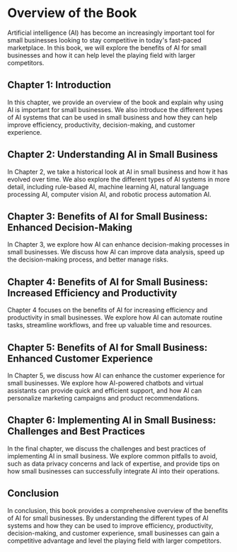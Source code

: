 Overview of the Book
=============================================

Artificial intelligence (AI) has become an increasingly important tool for small businesses looking to stay competitive in today's fast-paced marketplace. In this book, we will explore the benefits of AI for small businesses and how it can help level the playing field with larger competitors.

Chapter 1: Introduction
-----------------------

In this chapter, we provide an overview of the book and explain why using AI is important for small businesses. We also introduce the different types of AI systems that can be used in small business and how they can help improve efficiency, productivity, decision-making, and customer experience.

Chapter 2: Understanding AI in Small Business
---------------------------------------------

In Chapter 2, we take a historical look at AI in small business and how it has evolved over time. We also explore the different types of AI systems in more detail, including rule-based AI, machine learning AI, natural language processing AI, computer vision AI, and robotic process automation AI.

Chapter 3: Benefits of AI for Small Business: Enhanced Decision-Making
----------------------------------------------------------------------

In Chapter 3, we explore how AI can enhance decision-making processes in small businesses. We discuss how AI can improve data analysis, speed up the decision-making process, and better manage risks.

Chapter 4: Benefits of AI for Small Business: Increased Efficiency and Productivity
-----------------------------------------------------------------------------------

Chapter 4 focuses on the benefits of AI for increasing efficiency and productivity in small businesses. We explore how AI can automate routine tasks, streamline workflows, and free up valuable time and resources.

Chapter 5: Benefits of AI for Small Business: Enhanced Customer Experience
--------------------------------------------------------------------------

In Chapter 5, we discuss how AI can enhance the customer experience for small businesses. We explore how AI-powered chatbots and virtual assistants can provide quick and efficient support, and how AI can personalize marketing campaigns and product recommendations.

Chapter 6: Implementing AI in Small Business: Challenges and Best Practices
---------------------------------------------------------------------------

In the final chapter, we discuss the challenges and best practices of implementing AI in small business. We explore common pitfalls to avoid, such as data privacy concerns and lack of expertise, and provide tips on how small businesses can successfully integrate AI into their operations.

Conclusion
----------

In conclusion, this book provides a comprehensive overview of the benefits of AI for small businesses. By understanding the different types of AI systems and how they can be used to improve efficiency, productivity, decision-making, and customer experience, small businesses can gain a competitive advantage and level the playing field with larger competitors.


